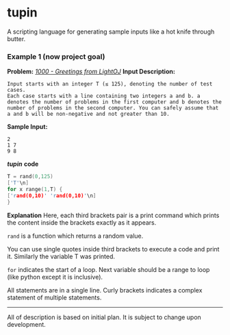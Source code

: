 # tupin
A scripting language for generating sample inputs like a hot knife through butter.

### Example 1 (now project goal)
**Problem:** *[1000 - Greetings from LightOJ](http://www.lightoj.com/volume_showproblem.php?problem=1000)*
**Input Description:**
```
Input starts with an integer T (≤ 125), denoting the number of test cases.
Each case starts with a line containing two integers a and b. a denotes the number of problems in the first computer and b denotes the number of problems in the second computer. You can safely assume that a and b will be non-negative and not greater than 10.
```
**Sample Input:**
```
2
1 7
9 8
```
***tupin*** **code** 
```c++
T = rand(0,125)
['T'\n]
for x range(1,T) {
['rand(0,10)' 'rand(0,10)'\n]
}
```

**Explanation**
Here, each third brackets pair is a print command which prints the content inside the brackets exactly as it appears.

`rand` is a function which returns a random value.

You can use single quotes inside third brackets to execute a code and print it. Similarly the variable T was printed.

`for` indicates the start of a loop. Next variable should be a range to loop (like python except it is inclusive).

All statements are in a single line. Curly brackets indicates a complex statement of multiple statements. 

---
All of description is based on initial plan. It is subject to change upon development.
